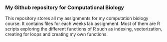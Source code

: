 ﻿### My Github repository for Computational Biology

This repository stores all my assignments for my computation biology course. It contains files for each weeks lab assignment. Most of them are R scripts exploring the different functions of R such as indexing, vectorization, creating for loops and creating my own functions. 
